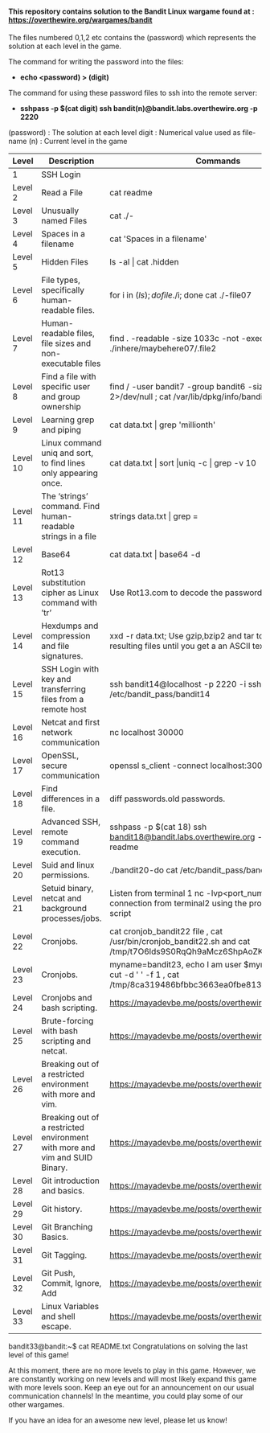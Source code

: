 #### This repository contains solution to the Bandit Linux wargame found at : https://overthewire.org/wargames/bandit

The files numbered 0,1,2 etc contains the (password) which represents the solution at each level in the game.

The command for writing the password into the files:

- **echo <password) > (digit)**

The command for using these password files to ssh into the remote server:

- **sshpass -p $(cat digit) ssh bandit(n)@bandit.labs.overthewire.org -p 2220**

(password)  : The solution at each level
 digit      : Numerical value used as file-name
(n)         : Current level in the game


| Level    | Description                                                                 | Commands                                                                                                          |
|----------|-----------------------------------------------------------------------------|-------------------------------------------------------------------------------------------------------------------|
| 1        | SSH Login                                                                   |                                                                                                                   |
| Level 2  | Read a File                                                                 | cat readme                                                                                                        |
| Level 3  | Unusually named Files                                                       | cat ./-                                                                                                           |
| Level 4  | Spaces in a filename                                                        | cat 'Spaces in a filename'                                                                                        |
| Level 5  | Hidden Files                                                                | ls -al \| cat .hidden                                                                                             |
| Level 6  | File types, specifically human-readable files.                              | for i in $(ls); do file ./$i; done    cat ./-file07                                                               |
| Level 7  | Human-readable files, file sizes and non-executable files                   | find . -readable -size 1033c -not -executable ;  cat ./inhere/maybehere07/.file2                                  |
| Level 8  | Find a file with specific user and group ownership                          | find / -user bandit7 -group bandit6 -size 33c 2>/dev/null ;  cat /var/lib/dpkg/info/bandit7.password              |
| Level 9  | Learning grep and piping                                                    | cat data.txt \| grep 'millionth'                                                                                  |
| Level 10 | Linux command uniq and sort, to find lines only appearing once.             | cat data.txt \| sort \|uniq -c \| grep -v 10                                                                      |
| Level 11 | The ‘strings’ command. Find human-readable strings in a file                | strings data.txt \| grep =                                                                                        |
| Level 12 | Base64                                                                      | cat data.txt \| base64 -d                                                                                         |
| Level 13 | Rot13 substitution cipher as Linux command with ’tr’                        | Use Rot13.com to decode the password                                                                              |
| Level 14 | Hexdumps and compression and file signatures.                               | xxd -r data.txt; Use gzip,bzip2 and tar to decompress resulting files until you get a  an ASCII text file         |
| Level 15 | SSH Login with key and transferring files from a remote host                | ssh bandit14@localhost -p 2220 -i sshkey.private ; cd /etc/bandit_pass/bandit14                                   |
| Level 16 | Netcat and first network communication                                      | nc localhost 30000                                                                                                |
| Level 17 | OpenSSL, secure communication                                               | openssl s_client -connect localhost:30001                                                                         |
| Level 18 | Find differences in a file.                                                 | diff passwords.old passwords.                                                                                     |
| Level 19 | Advanced SSH, remote command execution.                                     | sshpass -p $(cat 18) ssh bandit18@bandit.labs.overthewire.org -p 2220 cat readme                                  |
| Level 20 | Suid and linux permissions.                                                 | ./bandit20-do cat /etc/bandit_pass/bandit20                                                                       |
| Level 21 | Setuid binary, netcat and background processes/jobs.                        | Listen from terminal 1 nc -lvp<port_num>, establish connection from terminal2 using the provided suconnect script |
| Level 22 | Cronjobs.                                                                   | cat cronjob_bandit22 file , cat /usr/bin/cronjob_bandit22.sh  and cat /tmp/t7O6lds9S0RqQh9aMcz6ShpAoZKF7fgv       |
| Level 23 | Cronjobs.                                                                   | myname=bandit23, echo I am user $myname \| md5sum \| cut -d ' ' -f 1 , cat /tmp/8ca319486bfbbc3663ea0fbe81326349  |
| Level 24 | Cronjobs and bash scripting.                                                | https://mayadevbe.me/posts/overthewire/bandit/level24/                                                            |
| Level 25 | Brute-forcing with bash scripting and netcat.                               | https://mayadevbe.me/posts/overthewire/bandit/level25/                                                            |
| Level 26 | Breaking out of a restricted environment with more and vim.                 | https://mayadevbe.me/posts/overthewire/bandit/level26/                                                            |
| Level 27 | Breaking out of a restricted environment with more and vim and SUID Binary. | https://mayadevbe.me/posts/overthewire/bandit/level27/                                                            |
| Level 28 | Git introduction and basics.                                                | https://mayadevbe.me/posts/overthewire/bandit/level28/                                                            |
| Level 29 | Git history.                                                                | https://mayadevbe.me/posts/overthewire/bandit/level29/                                                            |
| Level 30 | Git Branching Basics.                                                       | https://mayadevbe.me/posts/overthewire/bandit/level30/                                                            |
| Level 31 | Git Tagging.                                                                | https://mayadevbe.me/posts/overthewire/bandit/level31/                                                            |
| Level 32 | Git Push, Commit, Ignore, Add                                               | https://mayadevbe.me/posts/overthewire/bandit/level32/                                                            |
| Level 33 | Linux Variables and shell escape.                                           | https://mayadevbe.me/posts/overthewire/bandit/level33/                                                            |


bandit33@bandit:~$ cat README.txt
Congratulations on solving the last level of this game!

At this moment, there are no more levels to play in this game. However, we are constantly working
on new levels and will most likely expand this game with more levels soon.
Keep an eye out for an announcement on our usual communication channels!
In the meantime, you could play some of our other wargames.

If you have an idea for an awesome new level, please let us know!



